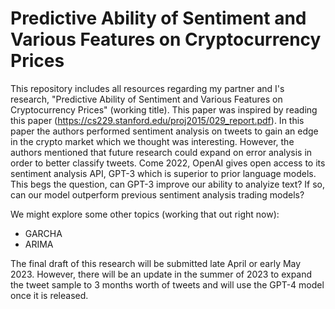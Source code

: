 # Predictive Ability of Sentiment and Various Features on Cryptocurrency Prices
This repository includes all resources regarding my partner and I's research, "Predictive Ability of Sentiment and Various Features on Cryptocurrency Prices" (working title). This paper was inspired by reading this paper (https://cs229.stanford.edu/proj2015/029_report.pdf). In this paper the authors performed sentiment analysis on tweets to gain an edge in the crypto market which we thought was interesting. However, the authors mentioned that future research could expand on error analysis in order to better classify tweets. Come 2022, OpenAI gives open access to its sentiment analysis API, GPT-3 which is superior to prior language models. This begs the question, can GPT-3 improve our ability to analyize text? If so, can our model outperform previous sentiment analysis trading models? 

We might explore some other topics (working that out right now):
- GARCHA
- ARIMA

The final draft of this research will be submitted late April or early May 2023. However, there will be an update in the summer of 2023 to expand the tweet sample to 3 months worth of tweets and will use the GPT-4 model once it is released. 
